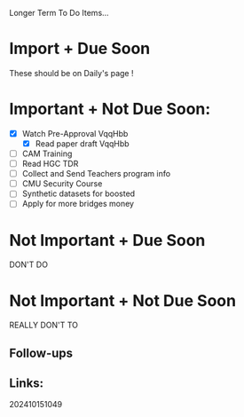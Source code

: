 Longer Term To Do Items...

# Import + Due Soon
These should be on Daily's page  !

# Important + Not Due Soon:
- [x] Watch Pre-Approval VqqHbb
	- [x] Read paper draft VqqHbb
- [ ] CAM Training
- [ ] Read HGC TDR
- [ ] Collect and Send Teachers program info
- [ ] CMU Security Course
- [ ] Synthetic datasets for boosted
- [ ] Apply for more bridges money

# Not Important + Due Soon
DON'T DO

# Not Important + Not Due Soon
REALLY DON'T TO


## Follow-ups


## Links: 



202410151049
